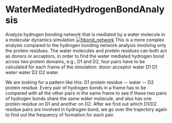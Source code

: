 # WaterMediatedHydrogenBondAnalysis
Analyze hydrogen bonding network that is mediated by a water molecule in a molecular dynamics simulation
[![hbond_network](https://cloud.githubusercontent.com/assets/7023606/8961587/1ead392c-35e4-11e5-83d6-4a1340b83512.png)](#features)
This is a more complex analysis compared to the hydrogen bonding network analysis involving only the protein residues.
The water molecules and protein residues can both act as donors or acceptors, in order to find the water mediated hydrogen bond across two protein domains, e.g., D1 and D2, four pairs have to be calculated for each frame of the simulation:
donor   acceptor
water   D1
D1      water
water   D2
D2      water

We are looking for a pattern like this: D1 protein residue -- water -- D2 protein residue.
Every pair of hydrogen bonds in a frame has to be compared with all the other pairs in the same frame to see if these two pairs of hydrogen bonds share the same water molecule, and also has one protein residue on D1 and another on D2.
After we find out which D1/D2 residue pairs are involved in hydrogen bond, we go over the trajectory again to find out the frequency of formation for each pair.
